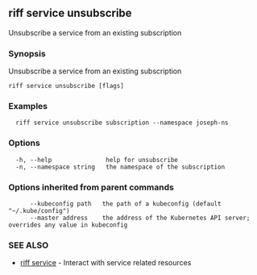 ## riff service unsubscribe

Unsubscribe a service from an existing subscription

### Synopsis

Unsubscribe a service from an existing subscription

```
riff service unsubscribe [flags]
```

### Examples

```
  riff service unsubscribe subscription --namespace joseph-ns
```

### Options

```
  -h, --help               help for unsubscribe
  -n, --namespace string   the namespace of the subscription
```

### Options inherited from parent commands

```
      --kubeconfig path   the path of a kubeconfig (default "~/.kube/config")
      --master address    the address of the Kubernetes API server; overrides any value in kubeconfig
```

### SEE ALSO

* [riff service](riff_service.md)	 - Interact with service related resources

